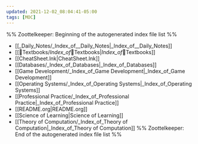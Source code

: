 ```yaml
---
updated: 2021-12-02_08:04:41-05:00
tags: [MOC]
---
```

%% Zoottelkeeper: Beginning of the autogenerated index file list  %%
-  [[_Daily_Notes/_Index_of__Daily_Notes|_Index_of__Daily_Notes]]
-  [[📗Textbooks/_Index_of_📗Textbooks|_Index_of_📗Textbooks]]
-  [[CheatSheet.lnk|CheatSheet.lnk]]
-  [[Databases/_Index_of_Databases|_Index_of_Databases]]
-  [[Game Development/_Index_of_Game Development|_Index_of_Game Development]]
-  [[Operating Systems/_Index_of_Operating Systems|_Index_of_Operating Systems]]
-  [[Professional Practice/_Index_of_Professional Practice|_Index_of_Professional Practice]]
-  [[README.org|README.org]]
-  [[Science of Learning|Science of Learning]]
-  [[Theory of Computation/_Index_of_Theory of Computation|_Index_of_Theory of Computation]]
%% Zoottelkeeper: End of the autogenerated index file list  %%
